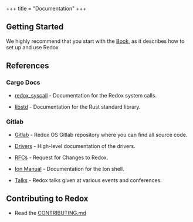 +++
title = "Documentation"
+++

## Getting Started

We highly recommend that you start with the [Book](https://doc.redox-os.org/book/), as it describes how to set up and use Redox.

## References

### Cargo Docs

- [redox_syscall](https://docs.rs/redox_syscall/latest/syscall/) - Documentation for the Redox system calls.

- [libstd](https://doc.rust-lang.org/stable/std/) - Documentation for the Rust standard library.

### Gitlab

- [Gitlab](https://gitlab.redox-os.org/) - Redox OS Gitlab repository where you can find all source code.

- [Drivers](https://gitlab.redox-os.org/redox-os/drivers/-/blob/master/README.md) - High-level documentation of the drivers.

- [RFCs](https://gitlab.redox-os.org/redox-os/rfcs) - Request for Changes to Redox.

- [Ion Manual](https://doc.redox-os.org/ion-manual/) - Documentation for the Ion shell.

- [Talks](/talks/) - Redox talks given at various events and conferences.

## Contributing to Redox

- Read the [CONTRIBUTING.md](https://gitlab.redox-os.org/redox-os/redox/-/blob/master/CONTRIBUTING.md)
